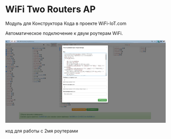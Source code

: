 WiFi Two Routers AP
===================

Модуль для Конструктора Кода в проекте WiFi-IoT.com

Автоматическое подключение к двум роутерам WiFi.

![wifi two routers ap](photo_01.jpg "wifi two routers ap")

код для работы с 2мя роутерами 

